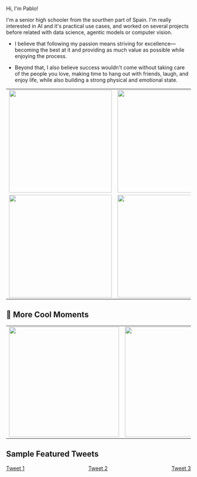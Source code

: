 Hi, I'm Pablo!

I'm a senior high schooler from the sourthen part of Spain. I'm really interested in AI and it's practical use cases, and worked on several projects before related with data science, agentic models or computer vision.

- I believe that following my passion means striving for excellence—becoming the best at it and providing as much value as possible while enjoying the process.

- Beyond that, I also believe success wouldn't come without taking care of the people you love, making time to hang out with friends, laugh, and enjoy life, while also building a strong physical and emotional state.

<div align="center">
  <table>
    <tr>
      <td><img src="https://github.com/user-attachments/assets/e1bab06a-e6be-44fd-9a74-3609660cc9e1" width="280px"></td>
      <td><img src="https://github.com/user-attachments/assets/2ad40be4-d9c6-48de-8346-0b6b966e5190" width="280px"></td>
    </tr>
    <tr>
      <td><img src="https://github.com/user-attachments/assets/6b7de077-e6ae-4d34-bd9c-f0480bc44074" width="280px"></td>
      <td><img src="https://github.com/user-attachments/assets/5ab7d4a3-90dd-4e87-9716-bc1a95643bdd" width="280px"></td>
    </tr>
  </table>
</div>

## 📸 More Cool Moments  
<div align="center">
  <table>
    <tr>
      <td><img src="https://github.com/user-attachments/assets/5010ccf0-ad0d-45e2-b920-57569dfdf98a" width="300px"></td>
      <td><img src="https://github.com/user-attachments/assets/6efdb2ff-2596-45e3-b03f-d68ed9a977ea" width="300px"></td>
      <td><img src="https://github.com/user-attachments/assets/71816eb3-b5a4-4b53-8dc2-d6c24a346097" width="300px"></td>
    </tr>
  </table>
</div>

## Sample Featured Tweets

<div style="display: flex; justify-content: space-between;">
  <a href="https://x.com/pablocpz_ai/status/1704943871602393393" target="_blank">Tweet 1</a>
  <a href="https://x.com/pablocpz_ai/status/1708445332252635550" target="_blank">Tweet 2</a>
  <a href="https://x.com/pablocpz_ai/status/1808257926680699034" target="_blank">Tweet 3</a>
</div>



<!--
**pablocpz/pablocpz** is a ✨ _special_ ✨ repository because its `README.md` (this file) appears on your GitHub profile.

Here are some ideas to get you started:

- 🔭 I’m currently working on ...
- 🌱 I’m currently learning ...
- 👯 I’m looking to collaborate on ...
- 🤔 I’m looking for help with ...
- 💬 Ask me about ...
- 📫 How to reach me: ...
- 😄 Pronouns: ...
- ⚡ Fun fact: ...
-->
